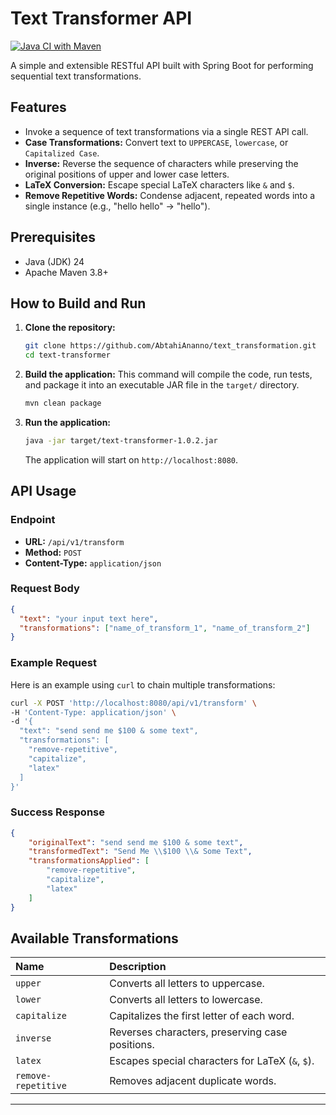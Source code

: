 
# Text Transformer API

[![Java CI with Maven](https://github.com/<YOUR_GITHUB_USERNAME>/<YOUR_REPOSITORY_NAME>/actions/workflows/ci.yml/badge.svg)](https://github.com/<YOUR_GITHUB_USERNAME>/<YOUR_REPOSITORY_NAME>/actions)

A simple and extensible RESTful API built with Spring Boot for performing sequential text transformations.

## Features

-   Invoke a sequence of text transformations via a single REST API call.
-   **Case Transformations:** Convert text to `UPPERCASE`, `lowercase`, or `Capitalized Case`.
-   **Inverse:** Reverse the sequence of characters while preserving the original positions of upper and lower case letters.
-   **LaTeX Conversion:** Escape special LaTeX characters like `&` and `$`.
-   **Remove Repetitive Words:** Condense adjacent, repeated words into a single instance (e.g., "hello hello" -> "hello").

## Prerequisites

-   Java (JDK) 24
-   Apache Maven 3.8+

## How to Build and Run

1.  **Clone the repository:**
    ```sh
    git clone https://github.com/AbtahiAnanno/text_transformation.git
    cd text-transformer
    ```

2.  **Build the application:**
    This command will compile the code, run tests, and package it into an executable JAR file in the `target/` directory.
    ```sh
    mvn clean package
    ```

3.  **Run the application:**
    ```sh
    java -jar target/text-transformer-1.0.2.jar
    ```
    The application will start on `http://localhost:8080`.

## API Usage

### Endpoint

-   **URL:** `/api/v1/transform`
-   **Method:** `POST`
-   **Content-Type:** `application/json`

### Request Body

```json
{
  "text": "your input text here",
  "transformations": ["name_of_transform_1", "name_of_transform_2"]
}
```

### Example Request

Here is an example using `curl` to chain multiple transformations:

```bash
curl -X POST 'http://localhost:8080/api/v1/transform' \
-H 'Content-Type: application/json' \
-d '{
  "text": "send send me $100 & some text",
  "transformations": [
    "remove-repetitive",
    "capitalize",
    "latex"
  ]
}'
```

### Success Response

```json
{
    "originalText": "send send me $100 & some text",
    "transformedText": "Send Me \\$100 \\& Some Text",
    "transformationsApplied": [
        "remove-repetitive",
        "capitalize",
        "latex"
    ]
}
```

## Available Transformations

| Name | Description |
| :--- | :--- |
| `upper` | Converts all letters to uppercase. |
| `lower` | Converts all letters to lowercase. |
| `capitalize` | Capitalizes the first letter of each word. |
| `inverse` | Reverses characters, preserving case positions. |
| `latex` | Escapes special characters for LaTeX (`&`, `$`). |
| `remove-repetitive` | Removes adjacent duplicate words. |

---
